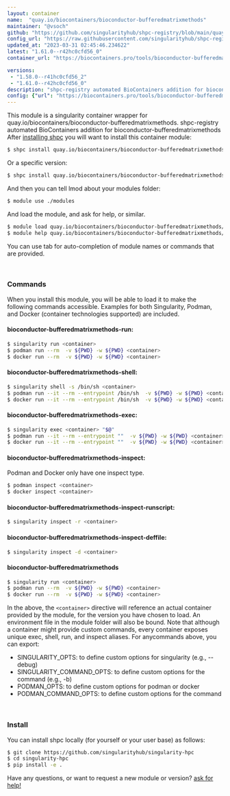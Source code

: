 ```yaml
---
layout: container
name:  "quay.io/biocontainers/bioconductor-bufferedmatrixmethods"
maintainer: "@vsoch"
github: "https://github.com/singularityhub/shpc-registry/blob/main/quay.io/biocontainers/bioconductor-bufferedmatrixmethods/container.yaml"
config_url: "https://raw.githubusercontent.com/singularityhub/shpc-registry/main/quay.io/biocontainers/bioconductor-bufferedmatrixmethods/container.yaml"
updated_at: "2023-03-31 02:45:46.234622"
latest: "1.61.0--r42hc0cfd56_0"
container_url: "https://biocontainers.pro/tools/bioconductor-bufferedmatrixmethods"

versions:
 - "1.58.0--r41hc0cfd56_2"
 - "1.61.0--r42hc0cfd56_0"
description: "shpc-registry automated BioContainers addition for bioconductor-bufferedmatrixmethods"
config: {"url": "https://biocontainers.pro/tools/bioconductor-bufferedmatrixmethods", "maintainer": "@vsoch", "description": "shpc-registry automated BioContainers addition for bioconductor-bufferedmatrixmethods", "latest": {"1.61.0--r42hc0cfd56_0": "sha256:f6224b1e59722f1ef8c259af27708b93c0473974e429cbb3a3c15324b872ab58"}, "tags": {"1.58.0--r41hc0cfd56_2": "sha256:6e5218393657051ad69aedc51e0d4288fed1e5c3e27c832aeef4070c8c6d2c6b", "1.61.0--r42hc0cfd56_0": "sha256:f6224b1e59722f1ef8c259af27708b93c0473974e429cbb3a3c15324b872ab58"}, "docker": "quay.io/biocontainers/bioconductor-bufferedmatrixmethods"}
---
```


This module is a singularity container wrapper for quay.io/biocontainers/bioconductor-bufferedmatrixmethods.
shpc-registry automated BioContainers addition for bioconductor-bufferedmatrixmethods
After [installing shpc](#install) you will want to install this container module:


```bash
$ shpc install quay.io/biocontainers/bioconductor-bufferedmatrixmethods
```

Or a specific version:

```bash
$ shpc install quay.io/biocontainers/bioconductor-bufferedmatrixmethods:1.61.0--r42hc0cfd56_0
```

And then you can tell lmod about your modules folder:

```bash
$ module use ./modules
```

And load the module, and ask for help, or similar.

```bash
$ module load quay.io/biocontainers/bioconductor-bufferedmatrixmethods/1.61.0--r42hc0cfd56_0
$ module help quay.io/biocontainers/bioconductor-bufferedmatrixmethods/1.61.0--r42hc0cfd56_0
```

You can use tab for auto-completion of module names or commands that are provided.

<br>

### Commands

When you install this module, you will be able to load it to make the following commands accessible.
Examples for both Singularity, Podman, and Docker (container technologies supported) are included.

#### bioconductor-bufferedmatrixmethods-run:

```bash
$ singularity run <container>
$ podman run --rm  -v ${PWD} -w ${PWD} <container>
$ docker run --rm  -v ${PWD} -w ${PWD} <container>
```

#### bioconductor-bufferedmatrixmethods-shell:

```bash
$ singularity shell -s /bin/sh <container>
$ podman run --it --rm --entrypoint /bin/sh  -v ${PWD} -w ${PWD} <container>
$ docker run --it --rm --entrypoint /bin/sh  -v ${PWD} -w ${PWD} <container>
```

#### bioconductor-bufferedmatrixmethods-exec:

```bash
$ singularity exec <container> "$@"
$ podman run --it --rm --entrypoint ""  -v ${PWD} -w ${PWD} <container> "$@"
$ docker run --it --rm --entrypoint ""  -v ${PWD} -w ${PWD} <container> "$@"
```

#### bioconductor-bufferedmatrixmethods-inspect:

Podman and Docker only have one inspect type.

```bash
$ podman inspect <container>
$ docker inspect <container>
```

#### bioconductor-bufferedmatrixmethods-inspect-runscript:

```bash
$ singularity inspect -r <container>
```

#### bioconductor-bufferedmatrixmethods-inspect-deffile:

```bash
$ singularity inspect -d <container>
```



#### bioconductor-bufferedmatrixmethods

```bash
$ singularity run <container>
$ podman run --rm  -v ${PWD} -w ${PWD} <container>
$ docker run --rm  -v ${PWD} -w ${PWD} <container>
```


In the above, the `<container>` directive will reference an actual container provided
by the module, for the version you have chosen to load. An environment file in the
module folder will also be bound. Note that although a container
might provide custom commands, every container exposes unique exec, shell, run, and
inspect aliases. For anycommands above, you can export:

 - SINGULARITY_OPTS: to define custom options for singularity (e.g., --debug)
 - SINGULARITY_COMMAND_OPTS: to define custom options for the command (e.g., -b)
 - PODMAN_OPTS: to define custom options for podman or docker
 - PODMAN_COMMAND_OPTS: to define custom options for the command

<br>

### Install

You can install shpc locally (for yourself or your user base) as follows:

```bash
$ git clone https://github.com/singularityhub/singularity-hpc
$ cd singularity-hpc
$ pip install -e .
```

Have any questions, or want to request a new module or version? [ask for help!](https://github.com/singularityhub/singularity-hpc/issues)